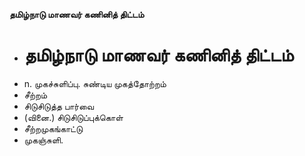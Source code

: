 **தமிழ்நாடு மாணவர் கணினித் திட்டம்**
- # தமிழ்நாடு மாணவர் கணினித் திட்டம்
- n. முகச்சுளிப்பு. சுண்டிய முகத்தோற்றம்
- சீற்றம்
- சிடுசிடுத்த பார்வை
- (வினை.) சிடுசிடுப்புக்கொள்
- சீற்றமுகங்காட்டு
- முகஞ்சுளி.


